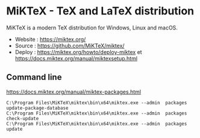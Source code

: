 # MiKTeX - TeX and LaTeX distribution

MiKTeX is a modern TeX distribution for Windows, Linux and macOS.

* Website : https://miktex.org/
* Source : https://github.com/MiKTeX/miktex/
* Deploy : https://miktex.org/howto/deploy-miktex et https://docs.miktex.org/manual/miktexsetup.html


## Command line

https://docs.miktex.org/manual/miktex-packages.html

```
C:\Program Files\MiKTeX\miktex\bin\x64\miktex.exe --admin  packages update-package-database
C:\Program Files\MiKTeX\miktex\bin\x64\miktex.exe --admin  packages check-update
C:\Program Files\MiKTeX\miktex\bin\x64\miktex.exe --admin  packages update
```
